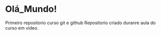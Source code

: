 # Olá_Mundo!
 Primeiro repositorio curso git e github
Repositorio criado duranre aula do curso em video.
